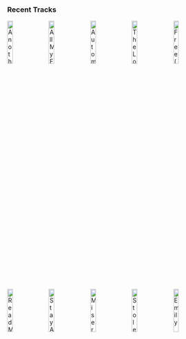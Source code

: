 ### Recent Tracks
[<img src='https://lastfm.freetls.fastly.net/i/u/300x300/ad4f5607852d4052c0cd6b402496fd02.png' width='16%' height='16%' alt='Another Night on Mars'>](https://www.last.fm/music/the%2bmaine/_/another%2bnight%2bon%2bmars)&nbsp;&nbsp;&nbsp;&nbsp;[<img src='https://lastfm.freetls.fastly.net/i/u/300x300/1b57eaca10c20599af4ce04412c04948.png' width='16%' height='16%' alt='All My Friends'>](https://www.last.fm/music/madeon/_/all%2bmy%2bfriends)&nbsp;&nbsp;&nbsp;&nbsp;[<img src='https://lastfm.freetls.fastly.net/i/u/300x300/ad484b533669379a1f09e2f854b3d37b.png' width='16%' height='16%' alt='Automatic'>](https://www.last.fm/music/the%2bmowgli%2527s/_/automatic)&nbsp;&nbsp;&nbsp;&nbsp;[<img src='https://lastfm.freetls.fastly.net/i/u/300x300/870d8a50338cda019f2827d14ba19f85.png' width='16%' height='16%' alt='The Longest Drive'>](https://www.last.fm/music/vhs%2bcollection/_/the%2blongest%2bdrive)&nbsp;&nbsp;&nbsp;&nbsp;[<img src='https://lastfm.freetls.fastly.net/i/u/300x300/0170809522a5fb778f791cd10bc315bf.png' width='16%' height='16%' alt='Free (with Drew Love)'>](https://www.last.fm/music/louis%2bthe%2bchild/_/free%2b%2528with%2bdrew%2blove%2529)&nbsp;&nbsp;&nbsp;&nbsp;<br>[<img src='https://lastfm.freetls.fastly.net/i/u/300x300/462a88748d374862acdd38a0aab7ab2d.png' width='16%' height='16%' alt='Read My Mind'>](https://www.last.fm/music/the%2bkillers/_/read%2bmy%2bmind)&nbsp;&nbsp;&nbsp;&nbsp;[<img src='https://lastfm.freetls.fastly.net/i/u/300x300/5cd031decb842350dc8171e36b83641b.png' width='16%' height='16%' alt='Stay Awake'>](https://www.last.fm/music/dean%2blewis/_/stay%2bawake)&nbsp;&nbsp;&nbsp;&nbsp;[<img src='https://lastfm.freetls.fastly.net/i/u/300x300/fec22838b5fe8c37ef3fd5e89a52bd15.png' width='16%' height='16%' alt='Misery'>](https://www.last.fm/music/michigander/_/misery)&nbsp;&nbsp;&nbsp;&nbsp;[<img src='https://lastfm.freetls.fastly.net/i/u/300x300/386267afa0bd4b5f9fc42137973dc61d.png' width='16%' height='16%' alt='Stole The Show'>](https://www.last.fm/music/kygo/_/stole%2bthe%2bshow)&nbsp;&nbsp;&nbsp;&nbsp;[<img src='https://lastfm.freetls.fastly.net/i/u/300x300/8467b0c0a2e160e174facf141c1b1614.png' width='16%' height='16%' alt='Emily'>](https://www.last.fm/music/two%2bfriends/_/emily)&nbsp;&nbsp;&nbsp;&nbsp;<br>